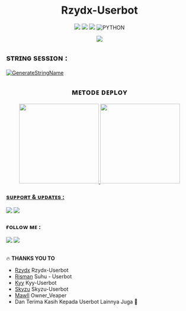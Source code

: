 <h1 align="center">Rzydx-Userbot</h1>

<p align="center">
    <a href="https://github.com/Rzydx/Rzydx-Userbot/commits/Rzydx-Userbot"><img src="https://img.shields.io/github/last-commit/Rzydx/Rzydx-Userbot?color=ff0000&logo=github&logoColor=ffffff&style=for-the-badge" /></a>
    <a href="https://github.com/Rzydx/Rzydx-Userbot"> <img src="https://img.shields.io/github/repo-size/Rzydx/Rzydx-Userbot?logo=github&style=for-the-badge" /></a>
    <a href="https://pypi.org/project/Telethon/"><img src="https://img.shields.io/pypi/v/telethon?color=important&label=telethon&logo=python&logoColor=brightgreen&style=for-the-badge" /></a>
    <img alt="PYTHON" src="https://img.shields.io/badge/PYTHON-v3.9.6-purple?style=for-the-badge&logo=appveyor"/>
    </p>


<p align="center">
  <img src="https://telegra.ph/file/a43123fb4508e7eb69de6.jpg">
</p>


## sᴛʀɪɴɢ sᴇssɪᴏɴ :
[![GenerateStringName](https://img.shields.io/badge/repl.it-generateStringName-white)](https://replit.com/@rizkyhmdanii16/StringSession)

<h2 align="center">
   ᴍᴇᴛᴏᴅᴇ ᴅᴇᴘʟᴏʏ
</h2>

<p align="center">
<a href="https://dashboard.heroku.com/deploy?template=https://github.com/Rzydx/Rzydx-Userbot/tree/Rzydx-Userbot"><img src="https://img.shields.io/badge/Deploy%20To%20Heroku-blueviolet?style=for-the-badge&logo=heroku" width="215""/</a>  
<a href="https://telegram.dog/XTZ_HerokuBot?start=bXVoYW1tYWRyaXpreTE2L0t5eS1Vc2VyYm90IEt5eS1Vc2VyYm90"><img src="https://img.shields.io/badge/Deploy%20Via%20Telegram-blue?style=for-the-badge&logo=telegram" width="215""/</a>  </p>


### sᴜᴘᴘᴏʀᴛ & ᴜᴘᴅᴀᴛᴇs :
<a href="https://t.me/+2wBflymRXDM1ZmRl"><img src="https://img.shields.io/badge/Join-Group%20Support-red.svg?style=for-the-badge&logo=Telegram"></a> 
<a href="https://t.me/Diskras"><img src="https://img.shields.io/badge/Join-Updates%20Channel-white.svg?style=for-the-badge&logo=Telegram"></a>

### ғᴏʟʟᴏᴡ ᴍᴇ :
<p align="left">
<a href="https://github.com/Rzydx"><img src="https://img.shields.io/badge/GitHub-Follow%20on%20GitHub-inactive.svg?logo=github"></a> 
<a href="https://instagram.com/_r_z_y_d_x_"><img src="https://img.shields.io/badge/Instagram-Follow%20on%20Instagram-important.svg?logo=instagram"></a>
</p>

##

🔥 **THANKS YOU TO**
*   [Rzydx](https://github.com/Rzydx/Rzydx-Userbot)   Rzydx-Userbot
*   [Risman](https://github.com/mrismanaziz/Man-Userbot)   Suhu - Userbot
*   [Kyy](https://github.com/muhammadrizky16/Kyy-Userbot)   Kyy-Userbot
*   [Skyzu](https://github.com/Skyzu/skyzu-userbot)   Skyzu-Userbot
*   [Mawll](https://t.me/@Ullvpr)     Owner_Veaper
*   Dan Terima Kasih Kepada Userbot Lainnya Juga 🙏
